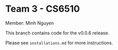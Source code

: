 # Team 3 - CS6510

Member: Minh Nguyen

This branch contains code for the v0.0.6 release.

Please see `installations.md` for more instructions.
